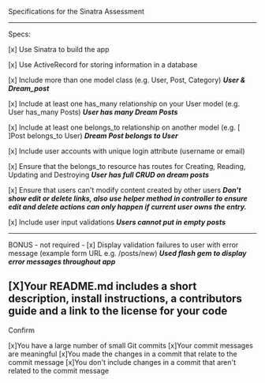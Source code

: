 Specifications for the Sinatra Assessment
*******************************************

Specs:

 [x] Use Sinatra to build the app

 [x] Use ActiveRecord for storing information in a database

 [x] Include more than one model class (e.g. User, Post, Category)
   *******User & Dream_post*******

 [x] Include at least one has_many relationship on your User model 
    (e.g.   User has_many Posts)
   *******User has many Dream Posts*******

 [x] Include at least one belongs_to relationship on another model 
    (e.g. [ ]Post belongs_to User)
   *******Dream Post belongs to User*******

 [x] Include user accounts with unique login attribute (username or email)

 [x] Ensure that the belongs_to resource has routes for Creating, Reading,
    Updating and Destroying
   *******User has full CRUD on dream posts*******

 [x] Ensure that users can't modify content created by other users
  *******Don't show edit or delete links, also use helper method in controller to ensure edit and delete actions can only happen if current user owns the entry.*******

 [x] Include user input validations
   *******Users cannot put in empty posts*******

 -----------------------------------------------------------------------
 BONUS - not required - 
  [x] Display validation failures to user with error    
    message (example form URL e.g. /posts/new)
    *******Used flash gem to display error messages throughout app*******

  [X]Your README.md includes a short description, install instructions, a contributors guide and a link to the license for your code
  ----------------------------------------------------------------------
Confirm

 [x]You have a large number of small Git commits
 [x]Your commit messages are meaningful
 [x]You made the changes in a commit that relate to the commit message
 [x]You don't include changes in a commit that aren't related to the 
    commit message